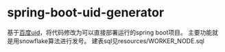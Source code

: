 # spring-boot-uid-generator
基于[百度uid](https://github.com/baidu/uid-generator)，将代码修改为可以直接部署运行的spring boot项目。
主要功能就是用snowflake算法进行发号。
建表sql见resources/WORKER_NODE.sql